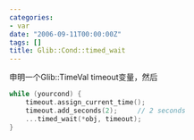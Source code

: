 ```yaml
---
categories:
- var
date: "2006-09-11T00:00:00Z"
tags: []
title: Glib::Cond::timed_wait
---
```


申明一个Glib::TimeVal timeout变量，然后

```cpp
while (yourcond) {
    timeout.assign_current_time();
    timeout.add_seconds(2);     // 2 seconds
    ...timed_wait(*obj, timeout);
}
```